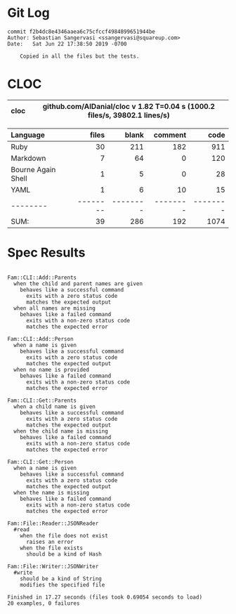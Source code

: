 # Git Log

```
commit f2b4dc8e4346aaea6c75cfccf4984899651944be
Author: Sebastian Sangervasi <ssangervasi@squareup.com>
Date:   Sat Jun 22 17:38:50 2019 -0700

    Copied in all the files but the tests.
```

# CLOC


cloc|github.com/AlDanial/cloc v 1.82  T=0.04 s (1000.2 files/s, 39802.1 lines/s)
--- | ---

Language|files|blank|comment|code
:-------|-------:|-------:|-------:|-------:
Ruby|30|211|182|911
Markdown|7|64|0|120
Bourne Again Shell|1|5|0|28
YAML|1|6|10|15
--------|--------|--------|--------|--------
SUM:|39|286|192|1074

# Spec Results

```

Fam::CLI::Add::Parents
  when the child and parent names are given
    behaves like a successful command
      exits with a zero status code
      matches the expected output
  when all names are missing
    behaves like a failed command
      exits with a non-zero status code
      matches the expected error

Fam::CLI::Add::Person
  when a name is given
    behaves like a successful command
      exits with a zero status code
      matches the expected output
  when no name is provided
    behaves like a failed command
      exits with a non-zero status code
      matches the expected error

Fam::CLI::Get::Parents
  when a child name is given
    behaves like a successful command
      exits with a zero status code
      matches the expected output
  when the child name is missing
    behaves like a failed command
      exits with a non-zero status code
      matches the expected error

Fam::CLI::Get::Person
  when a name is given
    behaves like a successful command
      exits with a zero status code
      matches the expected output
  when the name is missing
    behaves like a failed command
      exits with a non-zero status code
      matches the expected error

Fam::File::Reader::JSONReader
  #read
    when the file does not exist
      raises an error
    when the file exists
      should be a kind of Hash

Fam::File::Writer::JSONWriter
  #write
    should be a kind of String
    modifies the specified file

Finished in 17.27 seconds (files took 0.69054 seconds to load)
20 examples, 0 failures

```

